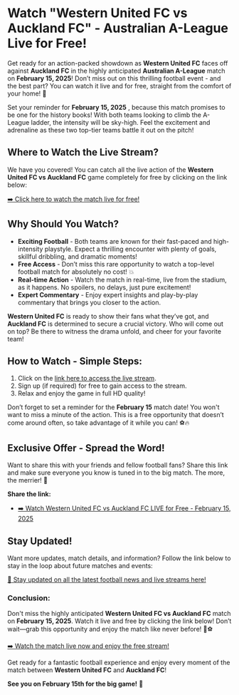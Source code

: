 # Watch "Western United FC vs Auckland FC" - Australian A-League Live for Free!

Get ready for an action-packed showdown as **Western United FC** faces off against **Auckland FC** in the highly anticipated **Australian A-League** match on **February 15, 2025**! Don’t miss out on this thrilling football event - and the best part? You can watch it live and for free, straight from the comfort of your home! 🎉

Set your reminder for **February 15, 2025** , because this match promises to be one for the history books! With both teams looking to climb the A-League ladder, the intensity will be sky-high. Feel the excitement and adrenaline as these two top-tier teams battle it out on the pitch!

## Where to Watch the Live Stream?

We have you covered! You can catch all the live action of the **Western United FC vs Auckland FC** game completely for free by clicking on the link below:

[➡️ Click here to watch the match live for free!](https://tinyurl.com/livestreamfreeo?st=Western+United+FC+vs+Auckland+FC&si=ghc)

## Why Should You Watch?

- **Exciting Football** - Both teams are known for their fast-paced and high-intensity playstyle. Expect a thrilling encounter with plenty of goals, skillful dribbling, and dramatic moments!
- **Free Access** - Don’t miss this rare opportunity to watch a top-level football match for absolutely no cost! 💥
- **Real-time Action** - Watch the match in real-time, live from the stadium, as it happens. No spoilers, no delays, just pure excitement!
- **Expert Commentary** - Enjoy expert insights and play-by-play commentary that brings you closer to the action.

**Western United FC** is ready to show their fans what they’ve got, and **Auckland FC** is determined to secure a crucial victory. Who will come out on top? Be there to witness the drama unfold, and cheer for your favorite team!

## How to Watch - Simple Steps:

1. Click on the [link here to access the live stream](https://tinyurl.com/livestreamfreeo?st=Western+United+FC+vs+Auckland+FC&si=ghc).
2. Sign up (if required) for free to gain access to the stream.
3. Relax and enjoy the game in full HD quality!

Don’t forget to set a reminder for the **February 15** match date! You won't want to miss a minute of the action. This is a free opportunity that doesn’t come around often, so take advantage of it while you can! ⚽🔥

## Exclusive Offer - Spread the Word!

Want to share this with your friends and fellow football fans? Share this link and make sure everyone you know is tuned in to the big match. The more, the merrier! 🙌

**Share the link:**

- [➡️ Watch Western United FC vs Auckland FC LIVE for Free - February 15, 2025](https://tinyurl.com/livestreamfreeo?st=Western+United+FC+vs+Auckland+FC&si=ghc)

## Stay Updated!

Want more updates, match details, and information? Follow the link below to stay in the loop about future matches and events:

[📲 Stay updated on all the latest football news and live streams here!](https://tinyurl.com/livestreamfreeo?st=Western+United+FC+vs+Auckland+FC&si=ghc)

### Conclusion:

Don't miss the highly anticipated **Western United FC vs Auckland FC** match on **February 15, 2025**. Watch it live and free by clicking the link below! Don’t wait—grab this opportunity and enjoy the match like never before! 🙌⚽

[➡️ Watch the match live now and enjoy the free stream!](https://tinyurl.com/livestreamfreeo?st=Western+United+FC+vs+Auckland+FC&si=ghc)

Get ready for a fantastic football experience and enjoy every moment of the match between **Western United FC** and **Auckland FC**!

**See you on February 15th for the big game!** 🎉
